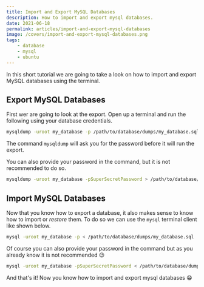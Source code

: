 ```yaml
---
title: Import and Export MySQL Databases
description: How to import and export mysql databases.
date: 2021-06-18
permalink: articles/import-and-export-mysql-databases
image: /covers/import-and-export-mysql-databases.png
tags: 
    - database
    - mysql
    - ubuntu
---
```


In this short tutorial we are going to take a look on how to import and export MySQL databases using the terminal.

<!-- more -->

## Export MySQL Databases

First wer are going to look at the export. Open up a terminal and run the following using your database credentials.

```bash
mysqldump -uroot my_database -p /path/to/database/dumps/my_database.sql
```

The command `mysqldump` will ask you for the password before it will run the export.

You can also provide your password in the command, but it is not recommended to do so.

```bash
mysqldump -uroot my_database -pSuperSecretPassword > /path/to/database/dumps/my_database.sql
```

## Import MySQL Databases

Now that you know how to export a database, it also makes sense to know how to import or _restore_ them. To do so we can use the `mysql` terminal client like shown below.

```bash
mysql -uroot my_database -p < /path/to/database/dumps/my_database.sql
```

Of course you can also provide your password in the command but as you already know it is not recommended 😉

```bash
mysql -uroot my_database -pSuperSecretPassword < /path/to/database/dumps/my_database.sql
```

And that's it! Now you know how to import and export mysql databases 😁